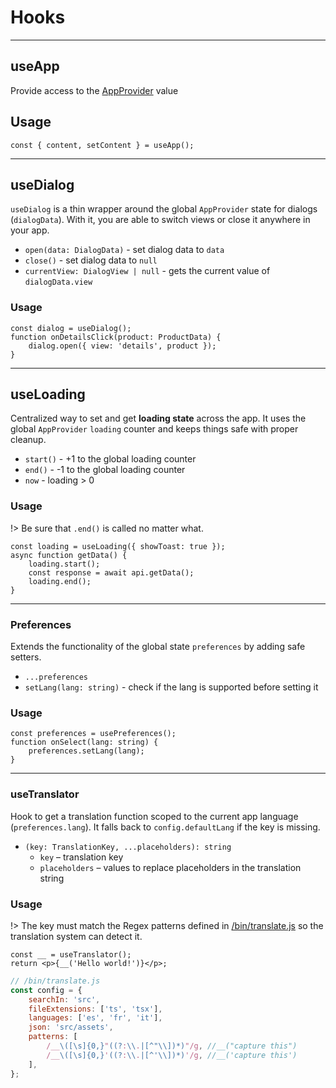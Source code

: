 # Hooks

---

## useApp

Provide access to the [AppProvider](/content/components.md#app-providertsx) value

## Usage

```tsx
const { content, setContent } = useApp();
```

---

## useDialog

`useDialog` is a thin wrapper around the global `AppProvider` state for dialogs (`dialogData`). With it, you are able
to switch views or close it anywhere in your app.

- `open(data: DialogData)` - set dialog data to `data`
- `close()` - set dialog data to `null`
- `currentView: DialogView | null` - gets the current value of `dialogData.view`

### Usage

```tsx
const dialog = useDialog();
function onDetailsClick(product: ProductData) {
	dialog.open({ view: 'details', product });
}
```

---

## useLoading

Centralized way to set and get **loading state** across the app.
It uses the global `AppProvider` `loading` counter and keeps things safe with proper cleanup.

- `start()` - +1 to the global loading counter
- `end()` - -1 to the global loading counter
- `now` - loading > 0

### Usage

!> Be sure that `.end()` is called no matter what.

```tsx
const loading = useLoading({ showToast: true });
async function getData() {
	loading.start();
	const response = await api.getData();
	loading.end();
}
```

---

### Preferences

Extends the functionality of the global state `preferences` by adding safe setters.

- `...preferences`
- `setLang(lang: string)` - check if the lang is supported before setting it

### Usage

```tsx
const preferences = usePreferences();
function onSelect(lang: string) {
	preferences.setLang(lang);
}
```

---

### useTranslator

Hook to get a translation function scoped to the current app language (`preferences.lang`).
It falls back to `config.defaultLang` if the key is missing.

- `(key: TranslationKey, ...placeholders): string`
    - `key` – translation key
    - `placeholders` – values to replace placeholders in the translation string

### Usage

!> The key must match the Regex patterns defined in [/bin/translate.js](/content/bins.md#translate) so the translation system can detect it.

```tsx
const __ = useTranslator();
return <p>{__('Hello world!')}</p>;
```

```js
// /bin/translate.js
const config = {
	searchIn: 'src',
	fileExtensions: ['ts', 'tsx'],
	languages: ['es', 'fr', 'it'],
	json: 'src/assets',
	patterns: [
		/__\([\s]{0,}"((?:\\.|[^"\\])*)"/g, //__("capture this")
		/__\([\s]{0,}'((?:\\.|[^'\\])*)'/g, //__('capture this')
	],
};
```
